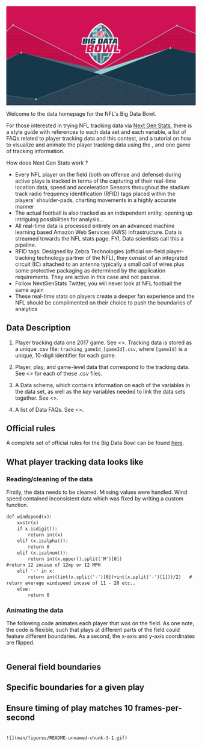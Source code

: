 
<img src="extras/bdb.jpg" align="center" />

Welcome to the data homepage for the NFL's Big Data Bowl.

For those interested in trying NFL tracking data via [Next Gen Stats](https://nextgenstats.nfl.com/), there is a style guide with references to each data set and each variable, a list of FAQs related to player tracking data and this contest, and a tutorial on how to visualize and animate the player tracking data using the , and one game of tracking information.

How does Next Gen Stats work ?

* Every NFL player on the field (both on offense and defense) during active plays is tracked in terms of the capturing of their real-time location data, speed and acceleration
Sensors throughout the stadium track radio frequency identification (RFID) tags placed within the players' shoulder-pads, charting movements in a highly accurate manner
* The actual football is also tracked as an independent entity, opening up intriguing possibilities for analysis...
* All real-time data is processed entirely on an advanced machine learning based Amazon Web Services (AWS) infrastructure. Data is streamed towards the NFL stats page. FYI, Data scientists call this a pipeline.
* RFID tags: Designed by Zebra Technologies (official on-field player-tracking technology partner of the NFL), they consist of an integrated circuit (IC) attached to an antenna typically a small coil of wires plus some protective packaging as determined by the application requirements. They are active in this case and not passive.
* Follow NextGenStats Twitter, you will never look at NFL football the same again
* These real-time stats on players create a deeper fan experience and the NFL should be complimented on their choice to push the boundaries of analytics

Data Description
-------------------------------

1.  Player tracking data one 2017 game. See <>. Tracking data is stored as a unique .csv file: `tracking_gameId_[gameId].csv`, where `[gameId]` is a unique, 10-digit identifier for each game.

2.  Player, play, and game-level data that correspond to the tracking data. See <> for each of these .csv files.

3.  A Data schema, which contains information on each of the variables in the data set, as well as the *key* variables needed to link the data sets together. See <>.

4.  A list of Data FAQs. See <>.


Official rules
--------------

A complete set of official rules for the Big Data Bowl can be found [here](http://ops.nfl.com/big-data-bowl).

What player tracking data looks like
------------------------------------


### Reading/cleaning of the data

Firstly, the data needs to be cleaned. Missing values were handled. Wind speed contained inconsistent data which was fixed by writing a custom function.

``` 
def windspeed(x):
    x=str(x)
    if x.isdigit():
        return int(x)
    elif (x.isalpha()):
        return 0
    elif (x.isalnum()):
        return int(x.upper().split('M')[0])                             #return 12 incase of 12mp or 12 MPH
    elif '-' in x:
        return int((int(x.split('-')[0])+int(x.split('-')[1]))/2)   # return average windspeed incase of 11 - 20 etc..
    else:
        return 0
```

### Animating the data

The following code animates each player that was on the field. As one note, the code is flexible, such that plays at different parts of the field could feature different boundaries. As a second, the x-axis and y-axis coordinates are flipped.

``` 

``` 


## General field boundaries



## Specific boundaries for a given play


## Ensure timing of play matches 10 frames-per-second


```

![](man/figures/README-unnamed-chunk-3-1.gif)
